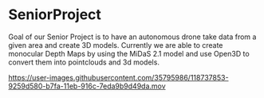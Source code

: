 # SeniorProject
Goal of our Senior Project is to have an autonomous drone take data from a given area and create 3D models. 
Currently we are able to create monocular Depth Maps by using the MiDaS 2.1 model and use Open3D to convert them into pointclouds and 3d models.






https://user-images.githubusercontent.com/35795986/118737853-9259d580-b7fa-11eb-916c-7eda9b9d49da.mov


